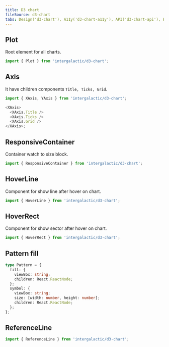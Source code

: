 ```yaml
---
title: D3 chart
fileSource: d3-chart
tabs: Design('d3-chart'), A11y('d3-chart-a11y'), API('d3-chart-api'), Example('d3-chart-code'), Changelog('d3-chart-changelog')
---
```


## Plot

Root element for all charts.

```js
import { Plot } from 'intergalactic/d3-chart';
```

<TypesView type="PlotProps" :types={...types} />

## Axis

It have children components `Title, Ticks, Grid`.

```js
import { XAxis, YAxis } from 'intergalactic/d3-chart';

<XAxis>
  <XAxis.Title />
  <XAxis.Ticks />
  <XAxis.Grid />
</XAxis>;
```

<TypesView type="XAxisProps" :types={...types} />

<TypesView type="YAxisProps" :types={...types} />

<TypesView type="AxisTitleProps" :types={...types} />

<TypesView type="AxisTicksProps" :types={...types} />

<TypesView type="AxisGridProps" :types={...types} />

## ResponsiveContainer

Container watch to size block.

```js
import { ResponsiveContainer } from 'intergalactic/d3-chart';
```

<TypesView type="ResponsiveContainerProps" :types={...types} />

## HoverLine

Component for show line after hover on chart.

```js
import { HoverLine } from 'intergalactic/d3-chart';
```

<TypesView type="HoverProps" :types={...types} />

## HoverRect

Component for show sector after hover on chart.

```js
import { HoverRect } from 'intergalactic/d3-chart';
```

<TypesView type="HoverProps" :types={...types} />

<script setup>import { data as types } from '@types.data.ts';</script>

## Pattern fill

```ts
type Pattern = {
  fill: {
    viewBox: string;
    children: React.ReactNode;
  };
  symbol: {
    viewBox: string;
    size: [width: number, height: number];
    children: React.ReactNode;
  };
};
```

<TypesView type="Pattern" :types={...types} />

## ReferenceLine

```js
import { ReferenceLine } from 'intergalactic/d3-chart';
```

<TypesView type="ReferenceLineProps" :types={...types} />

<TypesView type="ReferenceLineTitleProps" :types={...types} />

<TypesView type="ReferenceBackgroundProps" :types={...types} />

<TypesView type="ReferenceStripesProps" :types={...types} />